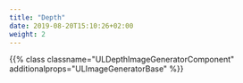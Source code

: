 ```yaml
---
title: "Depth"
date: 2019-08-20T15:10:26+02:00
weight: 2
---
```


{{% class classname="ULDepthImageGeneratorComponent" additionalprops="ULImageGeneratorBase" %}}